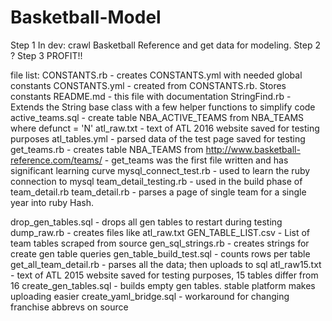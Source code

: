 # Basketball-Model

Step 1 In dev: crawl Basketball Reference and get data for modeling. 
Step 2 ?
Step 3 PROFIT!!

file list:
CONSTANTS.rb - creates CONSTANTS.yml with needed global constants
CONSTANTS.yml - created from CONSTANTS.rb. Stores constants
README.md - this file with documentation
StringFind.rb - Extends the String base class with a few helper functions to simplify code
active_teams.sql - create table NBA_ACTIVE_TEAMS from NBA_TEAMS where defunct = 'N'
atl_raw.txt - text of ATL 2016 website saved for testing purposes
atl_tables.yml - parsed data of the test page saved for testing
get_teams.rb - creates table NBA_TEAMS from http://www.basketball-reference.com/teams/
			 - get_teams was the first file written and has significant learning curve
mysql_connect_test.rb - used to learn the ruby connection to mysql
team_detail_testing.rb - used in the build phase of team_detail.rb
team_detail.rb - parses a page of single team for a single year into ruby Hash.

drop_gen_tables.sql - drops all gen tables to restart during testing
dump_raw.rb - creates files like atl_raw.txt
GEN_TABLE_LIST.csv - List of team tables scraped from source
gen_sql_strings.rb - creates strings for create gen table queries
gen_table_build_test.sql - counts rows per table
get_all_team_detail.rb - parses all the data; then uploads to sql
atl_raw15.txt - text of ATL 2015 website saved for testing purposes, 15 tables differ from 16
create_gen_tables.sql - builds empty gen tables. stable platform makes uploading easier
create_yaml_bridge.sql - workaround for changing franchise abbrevs on source